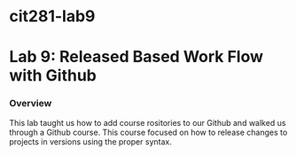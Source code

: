 # cit281-lab9

# Lab 9: Released Based Work Flow with Github

### Overview
This lab taught us how to add course rositories to our Github and walked us through a Github course. This course focused on how to release changes to projects in versions using the proper syntax.
